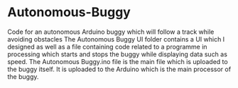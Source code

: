 # Autonomous-Buggy
Code for an autonomous Arduino buggy which will follow a track while avoiding obstacles
The Autonomous Buggy UI folder contains a UI which I designed as well as a file containing code related to a programme
     in processing which starts and stops the buggy while displaying data such as speed.
The Autonomous Buggy.ino file is the main file which is uploaded to the buggy itself. It is uploaded to the Arduino which is the main processor of the buggy.
